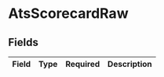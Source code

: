 # AtsScorecardRaw


## Fields

| Field       | Type        | Required    | Description |
| ----------- | ----------- | ----------- | ----------- |